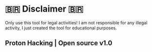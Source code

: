 # 🇧🇷 Disclaimer 🇧🇷 

Only use this tool for legal activities! I am not responsible for any illegal activity, I just created the tool for educational purposes.


## Proton Hacking | Open source v1.0
